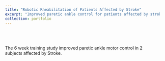 ```yaml
---
title: "Robotic Rheabilitation of Patients Affected by Stroke"
excerpt: "Improved paretic ankle control for patients affected by stroke using a novel robotic platform<br/>"
collection: portfolio
---
```

<br>
<br>
<br>
The 6 week training study improved paretic ankle motor control in 2 subjects affected by Stroke.
<br>
<br>


